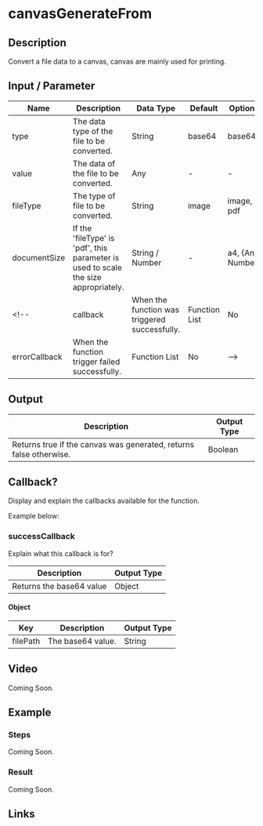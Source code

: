 # canvasGenerateFrom

## Description

Convert a file data to a canvas, canvas are mainly used for printing.

## Input / Parameter

| Name | Description | Data Type | Default | Options | Required |
| ------ | ------ | ------ | ------ | ------ | ------ |
| type | The data type of the file to be converted. | String | base64 | base64 | No |
| value | The data of the file to be converted. | Any | - | - | Yes | 
| fileType | The type of file to be converted. | String | image | image, pdf | No | 
| documentSize | If the 'fileType' is 'pdf', this parameter is used to scale the size appropriately. | String / Number | - | a4, {Any  Number} | No | 
<!-- | callback | When the function was triggered successfully. | Function List | No | 
| errorCallback | When the function trigger failed successfully. | Function List | No | -->

## Output

| Description | Output Type |
| ------ | ------ |
| Returns true if the canvas was generated, returns false otherwise. | Boolean |

## Callback?

Display and explain the callbacks available for the function.

Example below:

### successCallback

Explain what this callback is for?

| Description | Output Type |
| ------ | ------ |
| Returns the base64 value | Object |

#### Object

| Key | Description | Output Type |
| ------ | ------ | ------ |
| filePath | The base64 value. | String |

## Video

Coming Soon.

<!-- Format: [![Video]({image-path}?raw=true)]({url-link}) -->

## Example

<!-- Share a scenario, like a user requirements. -->

### Steps

Coming Soon.

<!-- Show the steps and share some screenshots.

1. .....

Format: ![]({image-path}?raw=true) -->

### Result

Coming Soon.

<!-- Explain the output.

Format: ![]({image-path}?raw=true) -->

## Links
